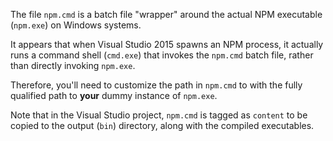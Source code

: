 The file `npm.cmd` is a batch file "wrapper" around the actual
NPM executable (`npm.exe`) on Windows systems.

It appears that when Visual Studio 2015 spawns an NPM process,
it actually runs a command shell (`cmd.exe`) that invokes the
`npm.cmd` batch file, rather than directly invoking `npm.exe`.

Therefore, you'll need to customize the path in `npm.cmd` to
with the fully qualified path to **your** dummy instance of
`npm.exe`.

Note that in the Visual Studio project, `npm.cmd` is tagged as `content`
to be copied to the output (`bin`) directory, along with the compiled
executables.
